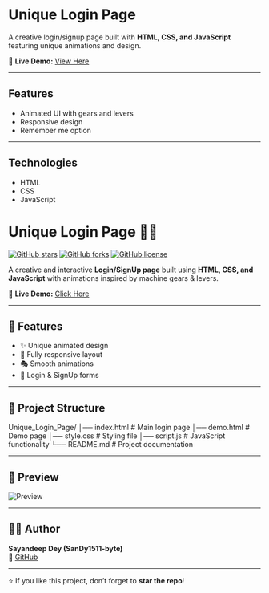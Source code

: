 # Unique Login Page

A creative login/signup page built with **HTML, CSS, and JavaScript** featuring unique animations and design.

🚀 **Live Demo:** [View Here](https://sandy1511-byte.github.io/Unique_Login_Page/)

---

## Features
- Animated UI with gears and levers  
- Responsive design  
- Remember me option  

---

## Technologies
- HTML  
- CSS  
- JavaScript  
# Unique Login Page 🎨🔑

[![GitHub stars](https://img.shields.io/github/stars/SanDy1511-byte/Unique_Login_Page?style=flat-square)](https://github.com/SanDy1511-byte/Unique_Login_Page/stargazers)
[![GitHub forks](https://img.shields.io/github/forks/SanDy1511-byte/Unique_Login_Page?style=flat-square)](https://github.com/SanDy1511-byte/Unique_Login_Page/network/members)
[![GitHub license](https://img.shields.io/github/license/SanDy1511-byte/Unique_Login_Page?style=flat-square)](LICENSE)

A creative and interactive **Login/SignUp page** built using **HTML, CSS, and JavaScript** with animations inspired by machine gears & levers.  

🚀 **Live Demo:** [Click Here](https://sandy1511-byte.github.io/Unique_Login_Page/)

---

## 📌 Features
- ✨ Unique animated design  
- 📱 Fully responsive layout  
- 🎭 Smooth animations  
- 🔑 Login & SignUp forms  

---

## 📂 Project Structure
Unique_Login_Page/
│── index.html # Main login page
│── demo.html # Demo page
│── style.css # Styling file
│── script.js # JavaScript functionality
└── README.md # Project documentation

---

## 📸 Preview
![Preview](<img width="1920" height="862" alt="image" src="https://github.com/user-attachments/assets/4407c5f4-49e6-4504-8e26-c39413838041" />
)  


---

## 👨‍💻 Author
**Sayandeep Dey (SanDy1511-byte)**  
🔗 [GitHub](https://github.com/SanDy1511-byte)

---

⭐ If you like this project, don’t forget to **star the repo**!

